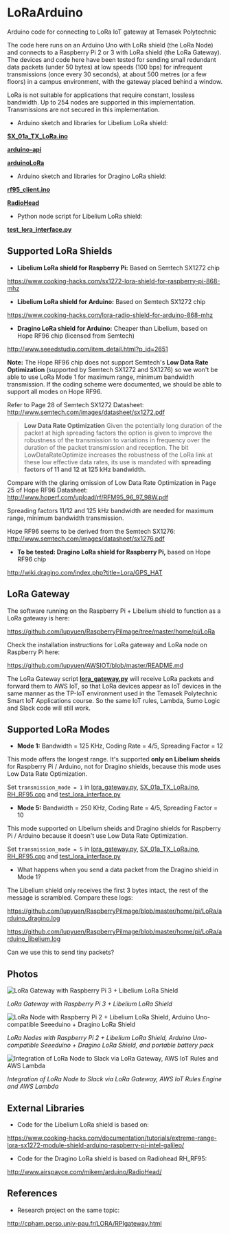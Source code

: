 # LoRaArduino
Arduino code for connecting to LoRa IoT gateway at Temasek Polytechnic 

The code here runs on an Arduino Uno with LoRa shield (the LoRa Node) and connects to a Raspberry Pi 2 or 3 with LoRa shield (the LoRa Gateway). The devices and code here have been tested for sending small redundant data packets (under 50 bytes) at low speeds (100 bps) for infrequent transmissions (once every 30 seconds), at about 500 metres (or a few floors) in a campus environment, with the gateway placed behind a window.  

LoRa is not suitable for applications that require constant, lossless bandwidth.  Up to 254 nodes are supported in this implementation.  Transmissions are not secured in this implementation.

- Arduino sketch and libraries for Libelium LoRa shield:

**[SX_01a_TX_LoRa.ino](https://github.com/lupyuen/LoRaArduino/blob/master/SX_01a_TX_LoRa/SX_01a_TX_LoRa.ino)**

**[arduino-api](https://github.com/lupyuen/LoRaArduino/tree/master/libraries/arduino-api)**

**[arduinoLoRa](https://github.com/lupyuen/LoRaArduino/tree/master/libraries/arduinoLoRa)**


- Arduino sketch and libraries for Dragino LoRa shield:

**[rf95_client.ino](https://github.com/lupyuen/LoRaArduino/blob/master/rf95_client/rf95_client.ino)**

**[RadioHead](https://github.com/lupyuen/LoRaArduino/tree/master/libraries/RadioHead)**


- Python node script for Libelium LoRa shield:

**[test_lora_interface.py](https://github.com/lupyuen/RaspberryPiImage/blob/master/home/pi/LoRa/test_lora_interface.py)**


## Supported LoRa Shields

- **Libelium LoRa shield for Raspberry Pi:** Based on Semtech SX1272 chip

https://www.cooking-hacks.com/sx1272-lora-shield-for-raspberry-pi-868-mhz

- **Libelium LoRa shield for Arduino:** Based on Semtech SX1272 chip

https://www.cooking-hacks.com/lora-radio-shield-for-arduino-868-mhz

- **Dragino LoRa shield for Arduino:** Cheaper than Libelium, based on Hope RF96 chip (licensed from Semtech) 

http://www.seeedstudio.com/item_detail.html?p_id=2651

**Note:** The Hope RF96 chip does not support Semtech's **Low Data Rate Optimization** (supported by Semtech SX1272 and SX1276)
so we won't be able to use LoRa Mode 1 for maximum range, minimum bandwidth transmission.  If the coding scheme were documented,
we should be able to support all modes on Hope RF96.

Refer to Page 28 of Semtech SX1272 Datasheet: http://www.semtech.com/images/datasheet/sx1272.pdf

> **Low Data Rate Optimization**
> Given the potentially long duration of the packet at high spreading factors the option is given to improve the robustness of
> the transmission to variations in frequency over the duration of the packet transmission and reception. The bit
> LowDataRateOptimize increases the robustness of the LoRa link at these low effective data rates, its use is mandated with
> **spreading factors of 11 and 12 at 125 kHz bandwidth.**

Compare with the glaring omission of Low Data Rate Optimization in Page 25 of Hope RF96 Datasheet: http://www.hoperf.com/upload/rf/RFM95_96_97_98W.pdf

Spreading factors 11/12 and 125 kHz bandwidth are needed for maximum range, minimum bandwidth transmission.

Hope RF96 seems to be derived from the Semtech SX1276: http://www.semtech.com/images/datasheet/sx1276.pdf

- **To be tested: Dragino LoRa shield for Raspberry Pi,** based on Hope RF96 chip

http://wiki.dragino.com/index.php?title=Lora/GPS_HAT

## LoRa Gateway

The software running on the Raspberry Pi + Libelium shield to function as a LoRa gateway is here:

https://github.com/lupyuen/RaspberryPiImage/tree/master/home/pi/LoRa
 
Check the installation instructions for LoRa gateway and LoRa node on Raspberry Pi here:

https://github.com/lupyuen/AWSIOT/blob/master/README.md
 
The LoRa Gateway script **[lora_gateway.py](https://github.com/lupyuen/RaspberryPiImage/blob/master/home/pi/LoRa/lora_gateway.py)**
 will receive LoRa packets and forward them to AWS IoT, so that LoRa devices appear as IoT devices in the same manner as the TP-IoT environment used in the Temasek Polytechnic Smart IoT Applications course. So the same IoT rules, Lambda, Sumo Logic and Slack code will still work.

## Supported LoRa Modes

- **Mode 1:** Bandwidth = 125 KHz, Coding Rate = 4/5, Spreading Factor = 12

This mode offers the longest range.  It's supported **only on Libelium sheids** for Raspberry Pi / Arduino, not for Dragino shields, because this mode uses Low Data Rate Optimization.

Set `transmission_mode = 1` in [lora_gateway.py](https://github.com/lupyuen/RaspberryPiImage/blob/master/home/pi/LoRa/lora_gateway.py),
[SX_01a_TX_LoRa.ino](https://github.com/lupyuen/LoRaArduino/blob/master/SX_01a_TX_LoRa/SX_01a_TX_LoRa.ino),
[RH_RF95.cpp](https://github.com/lupyuen/LoRaArduino/blob/master/libraries/RadioHead/RH_RF95.cpp)
and [test_lora_interface.py](https://github.com/lupyuen/RaspberryPiImage/blob/master/home/pi/LoRa/test_lora_interface.py)

- **Mode 5:** Bandwidth = 250 KHz, Coding Rate = 4/5, Spreading Factor = 10

This mode supported on Libelium sheids and Dragino shields for Raspberry Pi / Arduino because it doesn't use Low Data Rate Optimization.

Set `transmission_mode = 5` in [lora_gateway.py](https://github.com/lupyuen/RaspberryPiImage/blob/master/home/pi/LoRa/lora_gateway.py),
[SX_01a_TX_LoRa.ino](https://github.com/lupyuen/LoRaArduino/blob/master/SX_01a_TX_LoRa/SX_01a_TX_LoRa.ino),
[RH_RF95.cpp](https://github.com/lupyuen/LoRaArduino/blob/master/libraries/RadioHead/RH_RF95.cpp)
and [test_lora_interface.py](https://github.com/lupyuen/RaspberryPiImage/blob/master/home/pi/LoRa/test_lora_interface.py)


- What happens when you send a data packet from the Dragino shield in Mode 1?

The Libelium shield only receives the first 3 bytes intact, the rest of the message is scrambled.  Compare these logs:

https://github.com/lupyuen/RaspberryPiImage/blob/master/home/pi/LoRa/arduino_dragino.log

https://github.com/lupyuen/RaspberryPiImage/blob/master/home/pi/LoRa/arduino_libelium.log

Can we use this to send tiny packets?

## Photos

![LoRa Gateway with Raspberry Pi 3 + Libelium LoRa Shield](https://github.com/lupyuen/LoRaArduino/blob/master/images/gateway.jpg)

_LoRa Gateway with Raspberry Pi 3 + Libelium LoRa Shield_


![LoRa Node with Raspberry Pi 2 + Libelium LoRa Shield, Arduino Uno-compatible Seeeduino + Dragino LoRa Shield](https://github.com/lupyuen/LoRaArduino/blob/master/images/nodes.jpg)

_LoRa Nodes with Raspberry Pi 2 + Libelium LoRa Shield, Arduino Uno-compatible Seeeduino + Dragino LoRa Shield, and portable battery pack_


![Integration of LoRa Node to Slack via LoRa Gateway, AWS IoT Rules and AWS Lambda](https://github.com/lupyuen/LoRaArduino/blob/master/images/slack.png)

_Integration of LoRa Node to Slack via LoRa Gateway, AWS IoT Rules Engine and AWS Lambda_

## External Libraries

- Code for the Libelium LoRa shield is based on:

https://www.cooking-hacks.com/documentation/tutorials/extreme-range-lora-sx1272-module-shield-arduino-raspberry-pi-intel-galileo/ 

- Code for the Dragino LoRa shield is based on Radiohead RH_RF95:

http://www.airspayce.com/mikem/arduino/RadioHead/

## References

- Research project on the same topic:

http://cpham.perso.univ-pau.fr/LORA/RPIgateway.html

